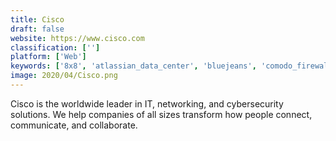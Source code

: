 ```yaml
---
title: Cisco
draft: false 
website: https://www.cisco.com
classification: ['']
platform: ['Web']
keywords: ['8x8', 'atlassian_data_center', 'bluejeans', 'comodo_firewall', 'facetime', 'flash', 'fuse', 'opentok', 'ringcentral', 'slack', 'sonicwall', 'teams', 'unify', 'vsee', 'vidyo', 'watchguard', 'webex', 'zoom', 'join.me', 'oovoo']
image: 2020/04/Cisco.png
---
```

Cisco is the worldwide leader in IT, networking, and cybersecurity solutions. We help companies of all sizes transform how people connect, communicate, and collaborate.